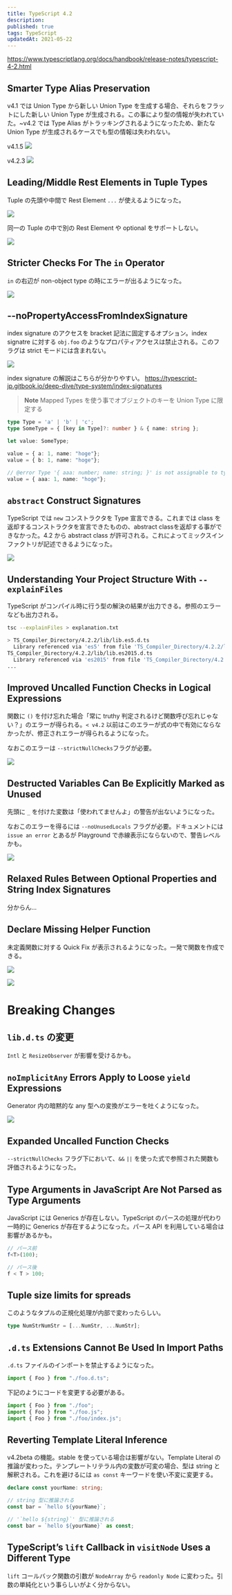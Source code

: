 ```yaml
---
title: TypeScript 4.2
description: 
published: true
tags: TypeScript
updatedAt: 2021-05-22
---
```


https://www.typescriptlang.org/docs/handbook/release-notes/typescript-4-2.html

## Smarter Type Alias Preservation

v4.1 では Union Type から新しい Union Type を生成する場合、それらをフラットにした新しい Union Type が生成される。この事により型の情報が失われていた。~v4.2 では Type Alias がトラッキングされるようになったため、新たな Union Type が生成されるケースでも型の情報は失われない。

v4.1.5
![](https://user-images.githubusercontent.com/15980747/119219273-9ef26c80-bb1f-11eb-8f2a-9aa95775ae3d.png)

v4.2.3
![](https://user-images.githubusercontent.com/15980747/119219245-88e4ac00-bb1f-11eb-80cd-26b2e8ca90ef.png)

## Leading/Middle Rest Elements in Tuple Types

Tuple の先頭や中間で Rest Element `...` が使えるようになった。

![](https://user-images.githubusercontent.com/15980747/119219784-348efb80-bb22-11eb-8c7b-83172042c3ba.png)

同一の Tuple の中で別の Rest Element や optional をサポートしない。

![](https://user-images.githubusercontent.com/15980747/119219930-dca4c480-bb22-11eb-840e-bf94a4a16f91.png)

## Stricter Checks For The `in` Operator

`in` の右辺が non-object type の時にエラーが出るようになった。

![](https://user-images.githubusercontent.com/15980747/119220110-c5b2a200-bb23-11eb-9c86-606d07301455.png)

## --noPropertyAccessFromIndexSignature

index signature のアクセスを bracket 記法に固定するオプション。index signatre に対する `obj.foo` のようなプロパティアクセスは禁止される。このフラグは strict モードには含まれない。

![](https://user-images.githubusercontent.com/15980747/119228288-45089b80-bb4d-11eb-8ae1-12a02aaac866.png)

index signature の解説はこちらが分かりやすい。
https://typescript-jp.gitbook.io/deep-dive/type-system/index-signatures

> **Note**
> Mapped Types を使う事でオブジェクトのキーを Union Type に限定する

```ts
type Type = 'a' | 'b' | 'c';
type SomeType = { [key in Type]?: number } & { name: string };

let value: SomeType;

value = { a: 1, name: "hoge"};
value = { b: 1, name: "hoge"};

// @error Type '{ aaa: number; name: string; }' is not assignable to type 'SomeType'.
value = { aaa: 1, name: "hoge"};
```

## `abstract` Construct Signatures

TypeScript では `new` コンストラクタを Type 宣言できる。これまでは class を返却するコンストラクタを宣言できたものの、abstract classを返却する事ができなかった。4.2 から abstract class が許可される。これによってミックスインファクトリが記述できるようになった。

![](https://user-images.githubusercontent.com/15980747/119229368-a97a2980-bb52-11eb-810f-30a0c4ec16bf.png)

## Understanding Your Project Structure With `--explainFiles`

TypeScript がコンパイル時に行う型の解決の結果が出力できる。参照のエラーなども出力される。

```sh
tsc --explainFiles > explanation.txt

> TS_Compiler_Directory/4.2.2/lib/lib.es5.d.ts
  Library referenced via 'es5' from file 'TS_Compiler_Directory/4.2.2/lib/lib.es2015.d.ts'
TS_Compiler_Directory/4.2.2/lib/lib.es2015.d.ts
  Library referenced via 'es2015' from file 'TS_Compiler_Directory/4.2.2/lib/lib.es2016.d.ts'
...
```

## Improved Uncalled Function Checks in Logical Expressions

関数に `()` を付け忘れた場合「常に truthy 判定されるけど関数呼び忘れじゃない？」のエラーが得られる。`< v4.2` 以前はこのエラーが式の中で有効にならなかったが、修正されエラーが得られるようになった。

なおこのエラーは `--strictNullChecks`フラグが必要。

![](https://user-images.githubusercontent.com/15980747/119245258-c34b5900-bbb2-11eb-871a-644e94ebc6cd.png)

## Destructed Variables Can Be Explicitly Marked as Unused

先頭に `_` を付けた変数は「使われてませんよ」の警告が出ないようになった。

なおこのエラーを得るには `--noUnusedLocals` フラグが必要。ドキュメントには `issue an error` とあるが Playground で赤線表示にならないので、警告レベルかも。

![](https://user-images.githubusercontent.com/15980747/119245374-dc083e80-bbb3-11eb-92d7-ac7b9d427998.png)

## Relaxed Rules Between Optional Properties and String Index Signatures

分からん...


## Declare Missing Helper Function

未定義関数に対する Quick Fix が表示されるようになった。一発で関数を作成できる。

![](https://user-images.githubusercontent.com/15980747/119245905-c3018c80-bbb7-11eb-9971-c3eb64a6130b.png)

![](https://user-images.githubusercontent.com/15980747/119245896-b54c0700-bbb7-11eb-9785-889b0af8061f.png)

# Breaking Changes

## `lib.d.ts` の変更

`Intl` と `ResizeObserver` が影響を受けるかも。

## `noImplicitAny` Errors Apply to Loose `yield` Expressions

Generator 内の暗黙的な any 型への変換がエラーを吐くようになった。

![](https://user-images.githubusercontent.com/15980747/119246012-ba5d8600-bbb8-11eb-8ddf-351901627f25.png)

## Expanded Uncalled Function Checks

`--strictNullChecks` フラグ下において、`&&` `||` を使った式で参照された関数も評価されるようになった。

## Type Arguments in JavaScript Are Not Parsed as Type Arguments

JavaScript には Generics が存在しない。TypeScript のパースの処理が代わり一時的に Generics が存在するようになった。パース API を利用している場合は影響があるかも。

```ts
// パース前
f<T>(100);

// パース後
f < T > 100;
```

## Tuple size limits for spreads

このようなタプルの正規化処理が内部で変わったらしい。

```ts
type NumStrNumStr = [...NumStr, ...NumStr];
```

## `.d.ts` Extensions Cannot Be Used In Import Paths

`.d.ts` ファイルのインポートを禁止するようになった。

```ts
import { Foo } from "./foo.d.ts";
```

下記のようにコードを変更する必要がある。

```ts
import { Foo } from "./foo";
import { Foo } from "./foo.js";
import { Foo } from "./foo/index.js";
```

## Reverting Template Literal Inference

v4.2beta の機能。stable を使っている場合は影響がない。Template Literal の推論が変わった。テンプレートリテラル内の変数が可変の場合、型は string と解釈される。これを避けるには `as const` キーワードを使い不変に変更する。

```ts
declare const yourName: string;

// string 型に推論される
const bar = `hello ${yourName}`;

// '`hello ${string}`' 型に推論される
const bar = `hello ${yourName}` as const;
```
## TypeScript’s `lift` Callback in `visitNode` Uses a Different Type

`lift` コールバック関数の引数が `NodeArray` から `readonly Node` に変わった。引数の単純化という事らしいがよく分からない。
